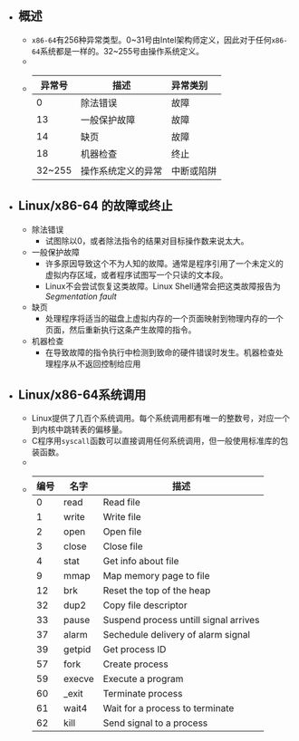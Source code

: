 - ## 概述
	- `x86-64`有256种异常类型。0~31号由Intel架构师定义，因此对于任何`x86-64`系统都是一样的。32~255号由操作系统定义。
	-
	- | 异常号 | 描述               | 异常类别   |
	  | ------ | ------------------ | :--------- |
	  | 0      | 除法错误           | 故障       |
	  | 13     | 一般保护故障       | 故障       |
	  | 14     | 缺页               | 故障       |
	  | 18     | 机器检查           | 终止       |
	  | 32~255 | 操作系统定义的异常 | 中断或陷阱 |
- ## Linux/x86-64 的故障或终止
	- 除法错误
		- 试图除以0，或者除法指令的结果对目标操作数来说太大。
	- 一般保护故障
		- 许多原因导致这个不为人知的故障。通常是程序引用了一个未定义的虚拟内存区域，或者程序试图写一个只读的文本段。
		- Linux不会尝试恢复这类故障。Linux Shell通常会把这类故障报告为*Segmentation fault*
	- 缺页
		- 处理程序将适当的磁盘上虚拟内存的一个页面映射到物理内存的一个页面，然后重新执行这条产生故障的指令。
	- 机器检查
		- 在导致故障的指令执行中检测到致命的硬件错误时发生。机器检查处理程序从不返回控制给应用
- ## Linux/x86-64系统调用
	- Linux提供了几百个系统调用。每个系统调用都有唯一的整数号，对应一个到内核中跳转表的偏移量。
	- C程序用`syscall`函数可以直接调用任何系统调用，但一般使用标准库的包装函数。
	-
	- | 编号 | 名字   | 描述                                  |
	  | ---- | ------ | ------------------------------------- |
	  | 0    | read   | Read file                             |
	  | 1    | write  | Write file                            |
	  | 2    | open   | Open file                             |
	  | 3    | close  | Close file                            |
	  | 4    | stat   | Get info about file                   |
	  | 9    | mmap   | Map memory page to file               |
	  | 12   | brk    | Reset the top of the heap             |
	  | 32   | dup2   | Copy file descriptor                  |
	  | 33   | pause  | Suspend process untill signal arrives |
	  | 37   | alarm  | Sechedule delivery of alarm signal    |
	  | 39   | getpid | Get process ID                        |
	  | 57   | fork   | Create process                        |
	  | 59   | execve | Execute a program                     |
	  | 60   | _exit  | Terminate process                     |
	  | 61   | wait4  | Wait for a process to terminate       |
	  | 62   | kill   | Send signal to a process              |